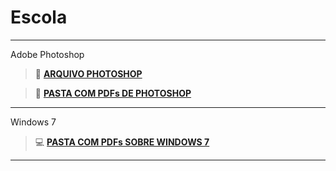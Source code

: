 # Escola
_______________________________________________________________________________________________________________

Adobe Photoshop

> :green_book: [**ARQUIVO PHOTOSHOP**](https://github.com/MarcosVitor2005/CENTRO_DE_ESTUDO/raw/main/docs/arquivos/PS32Bits.7z)

> :floppy_disk: [**PASTA COM PDFs DE PHOTOSHOP**](https://mega.nz/folder/QLQA2RQC#WQPWRjhfOOh4gLaKwbTEQQ)
>

_______________________________________________________________________________________________________________

Windows 7

> :computer: [**PASTA COM PDFs SOBRE WINDOWS 7**](/paginas/windows.md)

_______________________________________________________________________________________________________________
